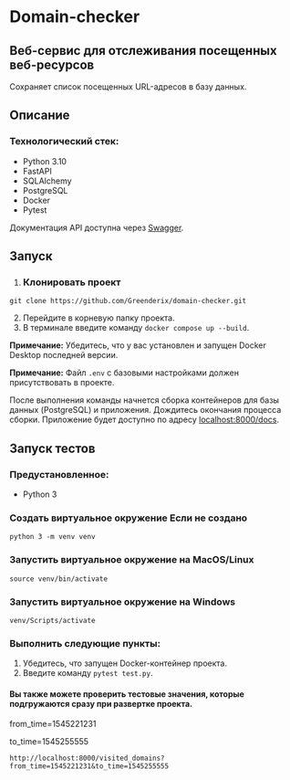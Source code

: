 # Domain-checker
## Веб-сервис для отслеживания посещенных веб-ресурсов

Сохраняет список посещенных URL-адресов в базу данных.

## Описание

### Технологический стек:
- Python 3.10
- FastAPI
- SQLAlchemy
- PostgreSQL
- Docker
- Pytest

Документация API доступна через [Swagger](localhost:8000/docs).

## Запуск
1. ### Клонировать проект
```
git clone https://github.com/Greenderix/domain-checker.git
```
2. Перейдите в корневую папку проекта.
3. В терминале введите команду ```docker compose up --build```.

**Примечание:** Убедитесь, что у вас установлен и запущен Docker Desktop последней версии.

**Примечание:** Файл `.env` с базовыми настройками должен присутствовать в проекте.

После выполнения команды начнется сборка контейнеров для базы данных (PostgreSQL) и приложения. Дождитесь окончания процесса сборки. Приложение будет доступно по адресу [localhost:8000/docs](localhost:8000/docs).

## Запуск тестов
### Предустановленное:

- Python 3
### Создать виртуальное окружение **Если не создано**

```
python 3 -m venv venv
```
### Запустить виртуальное окружение на MacOS/Linux

```
source venv/bin/activate
```
### Запустить виртуальное окружение на Windows

```
venv/Scripts/activate
```

### Выполнить следующие пункты:

1. Убедитесь, что запущен Docker-контейнер проекта.
2. Введите команду ```pytest test.py```.

#### Вы также можете проверить тестовые значения, которые подгружаются сразу при развертке проекта.
from_time=1545221231

to_time=1545255555

```http://localhost:8000/visited_domains?from_time=1545221231&to_time=1545255555```
